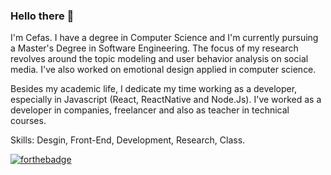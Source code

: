 ### Hello there 👋

I'm Cefas. I have a degree in Computer Science and I'm currently pursuing a Master's Degree in Software Engineering. The focus of my research revolves around the topic modeling and user behavior analysis on social media. I've also worked on emotional design applied in computer science.

Besides my academic life, I dedicate my time working as a developer, especially in Javascript (React, ReactNative and Node.Js). I've worked as a developer in companies, freelancer and also as teacher in technical courses.

Skills: Desgin, Front-End, Development, Research, Class.

[![forthebadge](https://forthebadge.com/images/badges/gluten-free.svg)](https://forthebadge.com)
